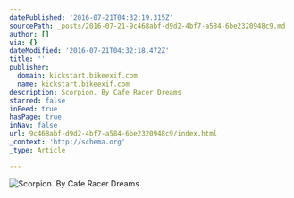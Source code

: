 ```yaml
---
datePublished: '2016-07-21T04:32:19.315Z'
sourcePath: _posts/2016-07-21-9c468abf-d9d2-4bf7-a584-6be2320948c9.md
author: []
via: {}
dateModified: '2016-07-21T04:32:18.472Z'
title: ''
publisher:
  domain: kickstart.bikeexif.com
  name: kickstart.bikeexif.com
description: Scorpion. By Cafe Racer Dreams
starred: false
inFeed: true
hasPage: true
inNav: false
url: 9c468abf-d9d2-4bf7-a584-6be2320948c9/index.html
_context: 'http://schema.org'
_type: Article

---
```

![Scorpion. By Cafe Racer Dreams](http://kickstart.bikeexif.com/wp-content/uploads/2013/04/honda-cg125-5.jpg)